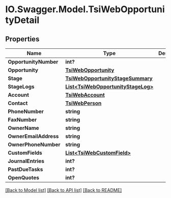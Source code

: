 # IO.Swagger.Model.TsiWebOpportunityDetail
## Properties

Name | Type | Description | Notes
------------ | ------------- | ------------- | -------------
**OpportunityNumber** | **int?** |  | [optional] 
**Opportunity** | [**TsiWebOpportunity**](TsiWebOpportunity.md) |  | [optional] 
**Stage** | [**TsiWebOpportunityStageSummary**](TsiWebOpportunityStageSummary.md) |  | [optional] 
**StageLogs** | [**List&lt;TsiWebOpportunityStageLog&gt;**](TsiWebOpportunityStageLog.md) |  | [optional] 
**Account** | [**TsiWebAccount**](TsiWebAccount.md) |  | [optional] 
**Contact** | [**TsiWebPerson**](TsiWebPerson.md) |  | [optional] 
**PhoneNumber** | **string** |  | [optional] 
**FaxNumber** | **string** |  | [optional] 
**OwnerName** | **string** |  | [optional] 
**OwnerEmailAddress** | **string** |  | [optional] 
**OwnerPhoneNumber** | **string** |  | [optional] 
**CustomFields** | [**List&lt;TsiWebCustomField&gt;**](TsiWebCustomField.md) |  | [optional] 
**JournalEntries** | **int?** |  | [optional] 
**PastDueTasks** | **int?** |  | [optional] 
**OpenQuotes** | **int?** |  | [optional] 

[[Back to Model list]](../README.md#documentation-for-models) [[Back to API list]](../README.md#documentation-for-api-endpoints) [[Back to README]](../README.md)

